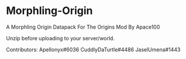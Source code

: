 # Morphling-Origin
A Morphling Origin Datapack For The Origins Mod By Apace100

Unzip before uploading to your server/world.

Contributors:
    Apellonyx#6036
    CuddlyDaTurtle#4486
    JaselUmena#1443 
